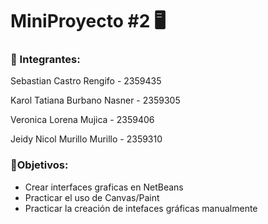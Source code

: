 # MiniProyecto #2 🖥️


### 👾 Integrantes:


Sebastian Castro Rengifo - 2359435


Karol Tatiana Burbano Nasner - 2359305


Veronica Lorena Mujica - 2359406


Jeidy Nicol Murillo Murillo - 2359310


### 📌Objetivos:


- Crear interfaces graficas en NetBeans
- Practicar el uso de Canvas/Paint
- Practicar la creación de intefaces gráficas manualmente
